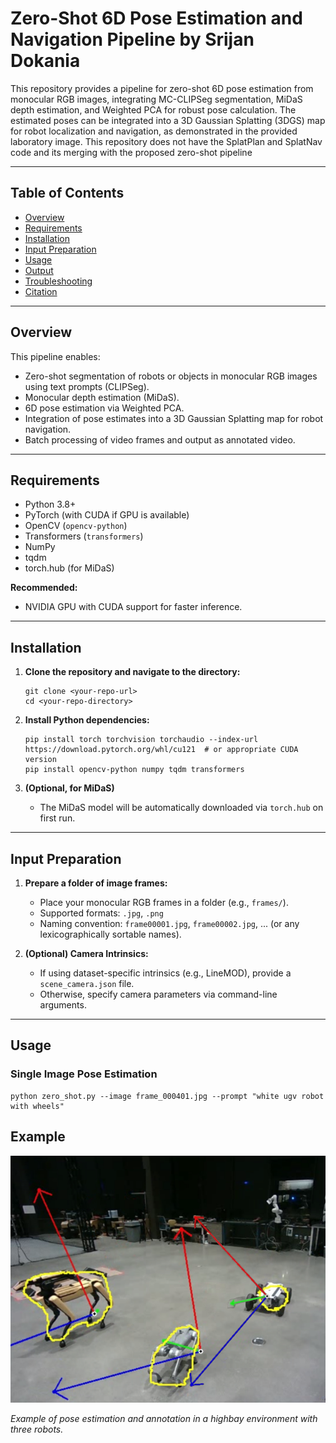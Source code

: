 # Zero-Shot 6D Pose Estimation and Navigation Pipeline by Srijan Dokania

This repository provides a pipeline for zero-shot 6D pose estimation from monocular RGB images, integrating MC-CLIPSeg segmentation, MiDaS depth estimation, and Weighted PCA for robust pose calculation. The estimated poses can be integrated into a 3D Gaussian Splatting (3DGS) map for robot localization and navigation, as demonstrated in the provided laboratory image. This repository does not have the SplatPlan and SplatNav code and its merging with the proposed zero-shot pipeline

---

## Table of Contents

- [Overview](#overview)
- [Requirements](#requirements)
- [Installation](#installation)
- [Input Preparation](#input-preparation)
- [Usage](#usage)
- [Output](#example)
- [Troubleshooting](#troubleshooting)
- [Citation](#citation)

---

## Overview

This pipeline enables:
- Zero-shot segmentation of robots or objects in monocular RGB images using text prompts (CLIPSeg).
- Monocular depth estimation (MiDaS).
- 6D pose estimation via Weighted PCA.
- Integration of pose estimates into a 3D Gaussian Splatting map for robot navigation.
- Batch processing of video frames and output as annotated video.

---

## Requirements

- Python 3.8+
- PyTorch (with CUDA if GPU is available)
- OpenCV (`opencv-python`)
- Transformers (`transformers`)
- NumPy
- tqdm
- torch.hub (for MiDaS)

**Recommended:**  
- NVIDIA GPU with CUDA support for faster inference.

---

## Installation

1. **Clone the repository and navigate to the directory:**
    ```
    git clone <your-repo-url>
    cd <your-repo-directory>
    ```

2. **Install Python dependencies:**
    ```
    pip install torch torchvision torchaudio --index-url https://download.pytorch.org/whl/cu121  # or appropriate CUDA version
    pip install opencv-python numpy tqdm transformers
    ```

3. **(Optional, for MiDaS)**
    - The MiDaS model will be automatically downloaded via `torch.hub` on first run.

---

## Input Preparation

1. **Prepare a folder of image frames:**
    - Place your monocular RGB frames in a folder (e.g., `frames/`).
    - Supported formats: `.jpg`, `.png`
    - Naming convention: `frame00001.jpg`, `frame00002.jpg`, ... (or any lexicographically sortable names).

2. **(Optional) Camera Intrinsics:**
    - If using dataset-specific intrinsics (e.g., LineMOD), provide a `scene_camera.json` file.
    - Otherwise, specify camera parameters via command-line arguments.

---

## Usage

### **Single Image Pose Estimation**

```
python zero_shot.py --image frame_000401.jpg --prompt "white ugv robot with wheels"

```
## Example

![Lab Example](assets/highbay_results.png)

*Example of pose estimation and annotation in a highbay environment with three robots.*
